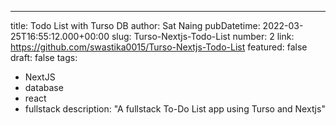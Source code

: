 ---

title: Todo List with Turso DB
author: Sat Naing
pubDatetime: 2022-03-25T16:55:12.000+00:00
slug: Turso-Nextjs-Todo-List
number: 2
link: https://github.com/swastika0015/Turso-Nextjs-Todo-List
featured: false
draft: false
tags:

- NextJS
- database
- react
- fullstack
  description: "A fullstack To-Do List app using Turso and Nextjs"
